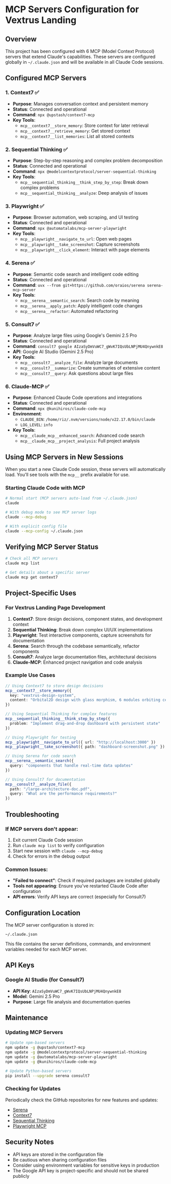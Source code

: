 # MCP Servers Configuration for Vextrus Landing

## Overview

This project has been configured with 6 MCP (Model Context Protocol) servers that extend Claude's capabilities. These servers are configured globally in `~/.claude.json` and will be available in all Claude Code sessions.

## Configured MCP Servers

### 1. Context7 ✅
- **Purpose**: Manages conversation context and persistent memory
- **Status**: Connected and operational
- **Command**: `npx @upstash/context7-mcp`
- **Key Tools**:
  - `mcp__context7__store_memory`: Store context for later retrieval
  - `mcp__context7__retrieve_memory`: Get stored context
  - `mcp__context7__list_memories`: List all stored contexts

### 2. Sequential Thinking ✅
- **Purpose**: Step-by-step reasoning and complex problem decomposition
- **Status**: Connected and operational
- **Command**: `npx @modelcontextprotocol/server-sequential-thinking`
- **Key Tools**:
  - `mcp__sequential_thinking__think_step_by_step`: Break down complex problems
  - `mcp__sequential_thinking__analyze`: Deep analysis of issues

### 3. Playwright ✅
- **Purpose**: Browser automation, web scraping, and UI testing
- **Status**: Connected and operational
- **Command**: `npx @automatalabs/mcp-server-playwright`
- **Key Tools**:
  - `mcp__playwright__navigate_to_url`: Open web pages
  - `mcp__playwright__take_screenshot`: Capture screenshots
  - `mcp__playwright__click_element`: Interact with page elements

### 4. Serena ✅
- **Purpose**: Semantic code search and intelligent code editing
- **Status**: Connected and operational
- **Command**: `uvx --from git+https://github.com/oraios/serena serena-mcp-server`
- **Key Tools**:
  - `mcp__serena__semantic_search`: Search code by meaning
  - `mcp__serena__apply_patch`: Apply intelligent code changes
  - `mcp__serena__refactor`: Automated refactoring

### 5. Consult7 ✅
- **Purpose**: Analyze large files using Google's Gemini 2.5 Pro
- **Status**: Connected and operational
- **Command**: `consult7 google AIzaSyDmVuWC7_gWvK7IQsUbLNPjMU4QnywnkE8`
- **API**: Google AI Studio (Gemini 2.5 Pro)
- **Key Tools**:
  - `mcp__consult7__analyze_file`: Analyze large documents
  - `mcp__consult7__summarize`: Create summaries of extensive content
  - `mcp__consult7__query`: Ask questions about large files

### 6. Claude-MCP ✅
- **Purpose**: Enhanced Claude Code operations and integrations
- **Status**: Connected and operational
- **Command**: `npx @kunihiros/claude-code-mcp`
- **Environment**:
  - `CLAUDE_BIN`: `/home/riz/.nvm/versions/node/v22.17.0/bin/claude`
  - `LOG_LEVEL`: `info`
- **Key Tools**:
  - `mcp__claude_mcp__enhanced_search`: Advanced code search
  - `mcp__claude_mcp__project_analysis`: Full project analysis

## Using MCP Servers in New Sessions

When you start a new Claude Code session, these servers will automatically load. You'll see tools with the `mcp__` prefix available for use.

### Starting Claude Code with MCP

```bash
# Normal start (MCP servers auto-load from ~/.claude.json)
claude

# With debug mode to see MCP server logs
claude --mcp-debug

# With explicit config file
claude --mcp-config ~/.claude.json
```

## Verifying MCP Server Status

```bash
# Check all MCP servers
claude mcp list

# Get details about a specific server
claude mcp get context7
```

## Project-Specific Uses

### For Vextrus Landing Page Development

1. **Context7**: Store design decisions, component states, and development context
2. **Sequential Thinking**: Break down complex UI/UX implementations
3. **Playwright**: Test interactive components, capture screenshots for documentation
4. **Serena**: Search through the codebase semantically, refactor components
5. **Consult7**: Analyze large documentation files, architectural decisions
6. **Claude-MCP**: Enhanced project navigation and code analysis

### Example Use Cases

```typescript
// Using Context7 to store design decisions
mcp__context7__store_memory({
  key: "vextrus-design-system",
  content: "Orbital2D design with glass morphism, 6 modules orbiting central AI hub"
})

// Using Sequential Thinking for complex features
mcp__sequential_thinking__think_step_by_step({
  problem: "Implement drag-and-drop dashboard with persistent state"
})

// Using Playwright for testing
mcp__playwright__navigate_to_url({ url: "http://localhost:3000" })
mcp__playwright__take_screenshot({ path: "dashboard-screenshot.png" })

// Using Serena for code search
mcp__serena__semantic_search({
  query: "components that handle real-time data updates"
})

// Using Consult7 for documentation
mcp__consult7__analyze_file({
  path: "/large-architecture-doc.pdf",
  query: "What are the performance requirements?"
})
```

## Troubleshooting

### If MCP servers don't appear:
1. Exit current Claude Code session
2. Run `claude mcp list` to verify configuration
3. Start new session with `claude --mcp-debug`
4. Check for errors in the debug output

### Common Issues:
- **"Failed to connect"**: Check if required packages are installed globally
- **Tools not appearing**: Ensure you've restarted Claude Code after configuration
- **API errors**: Verify API keys are correct (especially for Consult7)

## Configuration Location

The MCP server configuration is stored in:
```
~/.claude.json
```

This file contains the server definitions, commands, and environment variables needed for each MCP server.

## API Keys

### Google AI Studio (for Consult7)
- **API Key**: `AIzaSyDmVuWC7_gWvK7IQsUbLNPjMU4QnywnkE8`
- **Model**: Gemini 2.5 Pro
- **Purpose**: Large file analysis and documentation queries

## Maintenance

### Updating MCP Servers
```bash
# Update npm-based servers
npm update -g @upstash/context7-mcp
npm update -g @modelcontextprotocol/server-sequential-thinking
npm update -g @automatalabs/mcp-server-playwright
npm update -g @kunihiros/claude-code-mcp

# Update Python-based servers
pip install --upgrade serena consult7
```

### Checking for Updates
Periodically check the GitHub repositories for new features and updates:
- [Serena](https://github.com/oraios/serena)
- [Context7](https://github.com/upstash/context7-mcp)
- [Sequential Thinking](https://github.com/modelcontextprotocol/server-sequential-thinking)
- [Playwright MCP](https://github.com/automatalabs/mcp-server-playwright)

## Security Notes

- API keys are stored in the configuration file
- Be cautious when sharing configuration files
- Consider using environment variables for sensitive keys in production
- The Google API key is project-specific and should not be shared publicly